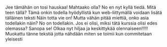 Jee tämähän on tosi hauskaa!
Mahtaako olla?
No en nyt kyllä tiedä. Mitä teen tällä?
Tämä onkin todella hyödyllistä kun web-liittymällä voidaan lisätä tälläinen teksti
Näin totta vie on!
Mutta vähän pitää miettiä, onko asia todellakin näin?
No on todellakin. Jos ei olisi, miksi tätä kurssia olisi edes olemassa? Sanopa se!
Olkaa nyt hiljaa ja keskittykää olennaiseen!!!!!
Muokattu tänne tekstiä jotta nähdään miten se toimii kun commitetaan yleisesti  